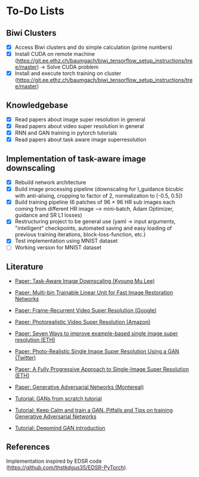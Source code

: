 # To-Do Lists

## Biwi Clusters
- [x] Access Biwi clusters and do simple calculation (prime numbers)
- [x] Install CUDA on remote machine (https://git.ee.ethz.ch/baumgach/biwi_tensorflow_setup_instructions/tree/master) -> Solve CUDA problem
- [x] Install and execute torch training on cluster (https://git.ee.ethz.ch/baumgach/biwi_tensorflow_setup_instructions/tree/master)

## Knowledgebase
- [x] Read papers about image super resolution in general
- [x] Read papers about video super resolution in general
- [x] RNN and GAN training in pytorch tutorials
- [x] Read papers about task aware image superresolution

## Implementation of task-aware image downscaling
- [x] Rebuild network architecture
- [x] Build image processing pipeline (downscaling for I_guidance bicubic with anti-alising, cropping to factor of 2, normalization to [-0.5, 0.5])
- [x] Build training pipeline (6 patches of 96 × 96 HR sub images each coming from different HR image --> mini-batch, Adam Optimizer, guidance and SR L1 losses)
- [x] Restructuring project to be general use (yaml -> input arguments, "intelligent" checkpoints, 
automated saving and easy loading of previous training iterations, block-loss-function, etc.)
- [x] Test implementation using MNIST dataset
- [ ] Working version for MNIST dataset

## Literature 
- [Paper: Task-Aware Image Downscaling (Kyoung Mu Lee)](http://openaccess.thecvf.com/content_ECCV_2018/papers/Heewon_Kim_Task-Aware_Image_Downscaling_ECCV_2018_paper.pdf)

- [Paper: Multi-bin Trainable Linear Unit for Fast Image Restoration Networks](https://arxiv.org/pdf/1807.11389.pdf)
- [Paper: Frame-Recurrent Video Super Resolution (Google)](https://arxiv.org/pdf/1801.04590.pdf)
- [Paper: Photorealistic Video Super Resolution (Amazon)](https://arxiv.org/pdf/1807.07930.pdf)
- [Paper: Seven Ways to improve example-based single image super resolution (ETH)](http://www.vision.ee.ethz.ch/~timofter/publications/Timofte-CVPR-2016.pdf)
- [Paper: Photo-Realistic Single Image Super Resolution Using a GAN (Twitter)](https://arxiv.org/pdf/1609.04802.pdf)
- [Paper: A Fully Progressive Approach to Single-Image Super Resolution (ETH)](http://igl.ethz.ch/projects/prosr/prosr-cvprw-2018-wang-et-al.pdf)
- [Paper: Generative Adversarial Networks (Montereal)](https://arxiv.org/pdf/1406.2661.pdf)

- [Tutorial: GANs from scratch tutorial](https://medium.com/ai-society/gans-from-scratch-1-a-deep-introduction-with-code-in-pytorch-and-tensorflow-cb03cdcdba0f)
- [Tutorial: Keep Calm and train a GAN. Pitfalls and Tips on training Generative Adversarial Networks](https://medium.com/@utk.is.here/keep-calm-and-train-a-gan-pitfalls-and-tips-on-training-generative-adversarial-networks-edd529764aa9)
- [Tutorial: Deepmind GAN introduction](http://www.gatsby.ucl.ac.uk/~balaji/Understanding-GANs.pdf)

## References 
Implementation inspired by EDSR code (https://github.com/thstkdgus35/EDSR-PyTorch). 
